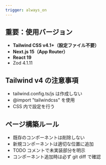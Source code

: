 ```yaml
---
trigger: always_on
---
```


## 重要：使用バージョン

- **Tailwind CSS v4.1+（設定ファイル不要）**
- **Next.js 15（App Router）**
- **React 19**
- Zod 4.1.11

## Tailwind v4 の注意事項

- tailwind.config.ts/js は作成しない
- @import "tailwindcss" を使用
- CSS 内で設定を行う

## ページ構築ルール

- 既存のコンポーネントは削除しない
- 新規コンポーネントは適切な位置に追加
- TODO コメントで未実装部分を明示
- コンポーネント追加時は必ず git diff で確認
